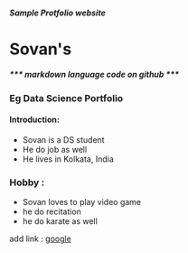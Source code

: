 ##### Sample Protfolio website
# Sovan's 
##### *** markdown language code on github ***

### Eg Data Science Portfolio

#### Introduction:
- Sovan is a DS student
- He do job as well
- He lives in Kolkata, India

### Hobby :
- Sovan loves to play video game
- he do recitation
- he do karate as well

add link :
[google](https://www.google.com/)
